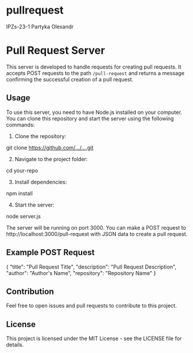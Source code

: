 # pullrequest
IPZs-23-1 Partyka Olexandr

# Pull Request Server

This server is developed to handle requests for creating pull requests. It accepts POST requests to the path `/pull-request` and returns a message confirming the successful creation of a pull request.

## Usage

To use this server, you need to have Node.js installed on your computer. You can clone this repository and start the server using the following commands:

1. Clone the repository:

git clone https://github.com/.../....git

2. Navigate to the project folder:

cd your-repo

3. Install dependencies:

npm install

4. Start the server:

node server.js

The server will be running on port 3000. You can make a POST request to http://localhost:3000/pull-request with JSON data to create a pull request.

## Example POST Request

{
    "title": "Pull Request Title",
    "description": "Pull Request Description",
    "author": "Author's Name",
    "repository": "Repository Name"
}

## Contribution

Feel free to open issues and pull requests to contribute to this project.

## License

This project is licensed under the MIT License - see the LICENSE file for details.


